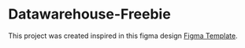# Datawarehouse-Freebie

This project was created inspired in this figma design [Figma Template](https://www.figmaresources.com/resources/figma-landing-page-template).
